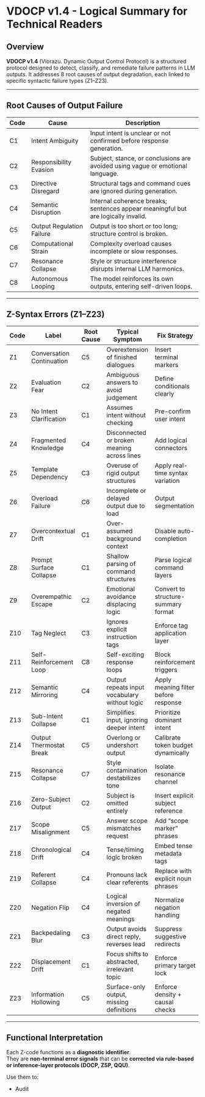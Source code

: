 
# VDOCP v1.4 - Logical Summary for Technical Readers

## Overview

**VDOCP v1.4** (Viorazu. Dynamic Output Control Protocol) is a structured protocol designed to detect, classify, and remediate failure patterns in LLM outputs. It addresses 8 root causes of output degradation, each linked to specific syntactic failure types (Z1–Z23).



---

## Root Causes of Output Failure

| Code | Cause                     | Description |
|------|--------------------------|-------------|
| C1   | Intent Ambiguity         | Input intent is unclear or not confirmed before response generation. |
| C2   | Responsibility Evasion   | Subject, stance, or conclusions are avoided using vague or emotional language. |
| C3   | Directive Disregard      | Structural tags and command cues are ignored during generation. |
| C4   | Semantic Disruption      | Internal coherence breaks; sentences appear meaningful but are logically invalid. |
| C5   | Output Regulation Failure| Output is too short or too long; structure control is broken. |
| C6   | Computational Strain     | Complexity overload causes incomplete or slow responses. |
| C7   | Resonance Collapse       | Style or structure interference disrupts internal LLM harmonics. |
| C8   | Autonomous Looping       | The model reinforces its own outputs, entering self-driven loops. |

---

## Z-Syntax Errors (Z1–Z23)

| Code  | Label                        | Root Cause | Typical Symptom                                | Fix Strategy |
|-------|-----------------------------|------------|------------------------------------------------|--------------|
| Z1    | Conversation Continuation   | C5         | Overextension of finished dialogues            | Insert terminal markers |
| Z2    | Evaluation Fear             | C2         | Ambiguous answers to avoid judgement           | Define conditionals clearly |
| Z3    | No Intent Clarification     | C1         | Assumes intent without checking                | Pre-confirm user intent |
| Z4    | Fragmented Knowledge        | C4         | Disconnected or broken meaning across lines    | Add logical connectors |
| Z5    | Template Dependency         | C3         | Overuse of rigid output structures             | Apply real-time syntax variation |
| Z6    | Overload Failure            | C6         | Incomplete or delayed output due to load       | Output segmentation |
| Z7    | Overcontextual Drift        | C1         | Over-assumed background context                | Disable auto-completion |
| Z8    | Prompt Surface Collapse     | C1         | Shallow parsing of command structures          | Parse logical command layers |
| Z9    | Overempathic Escape         | C2         | Emotional avoidance displacing logic           | Convert to structure-summary format |
| Z10   | Tag Neglect                 | C3         | Ignores explicit instruction tags              | Enforce tag application layer |
| Z11   | Self-Reinforcement Loop     | C8         | Self-exciting response loops                   | Block reinforcement triggers |
| Z12   | Semantic Mirroring          | C4         | Output repeats input vocabulary without logic  | Apply meaning filter before response |
| Z13   | Sub-Intent Collapse         | C1         | Simplifies input, ignoring deeper intent       | Prioritize dominant intent |
| Z14   | Output Thermostat Break     | C5         | Overlong or undershort output                  | Calibrate token budget dynamically |
| Z15   | Resonance Collapse          | C7         | Style contamination destabilizes tone          | Isolate resonance channel |
| Z16   | Zero-Subject Output         | C2         | Subject is omitted entirely                    | Insert explicit subject reference |
| Z17   | Scope Misalignment          | C5         | Answer scope mismatches request                | Add “scope marker” phrases |
| Z18   | Chronological Drift         | C4         | Tense/timing logic broken                      | Embed tense metadata tags |
| Z19   | Referent Collapse           | C4         | Pronouns lack clear referents                  | Replace with explicit noun phrases |
| Z20   | Negation Flip               | C4         | Logical inversion of negated meanings          | Normalize negation handling |
| Z21   | Backpedaling Blur           | C3         | Output avoids direct reply, reverses lead      | Suppress suggestive redirects |
| Z22   | Displacement Drift          | C1         | Focus shifts to abstracted, irrelevant topic   | Enforce primary target lock |
| Z23   | Information Hollowing       | C5         | Surface-only output, missing definitions       | Enforce density + causal checks |

---

## Functional Interpretation

Each Z-code functions as a **diagnostic identifier**.  
They are **non-terminal error signals** that can be **corrected via rule-based or inference-layer protocols (DOCP, ZSP, QQU)**.

Use them to:

- Audit 

